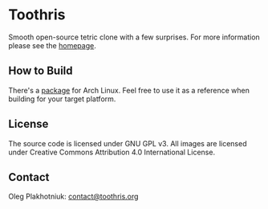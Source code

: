 # Toothris

Smooth open-source tetric clone with a few surprises.
For more information please see the [homepage](http://www.toothris.org).

## How to Build

There's a [package](https://aur.archlinux.org/packages/toothris) for Arch
Linux. Feel free to use it as a reference when building for your target
platform.

## License

The source code is licensed under GNU GPL v3.
All images are licensed under Creative Commons Attribution 4.0
International License.

## Contact

Oleg Plakhotniuk: contact@toothris.org
